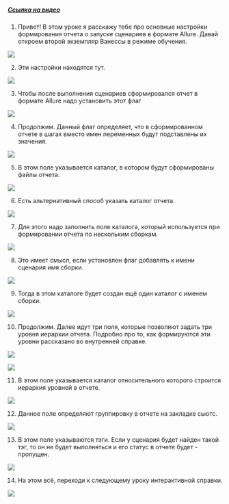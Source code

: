 ﻿##### [Ссылка на видео](https://youtu.be/pzA-6g_VGYc)

001. Привет! В этом уроке я расскажу тебе про основные настройки формирования отчета о запуске сценариев в формате Allure. Давай откроем второй экземпляр Ванессы в режиме обучения.

![](https://vanessa-files.do.bit-erp.ru/Doc/1.2.041.1/MD/Глава02/images/000_ЗакладкаСервисОтчетыОЗапускеСценариевAllureОсновные.png)

002. Эти настройки находятся тут.

![](https://vanessa-files.do.bit-erp.ru/Doc/1.2.041.1/MD/Глава02/images/011_ЗакладкаСервисОтчетыОЗапускеСценариевAllureОсновные.png)

003. Чтобы после выполнения сценариев сформировался отчет в формате Allure надо установить этот флаг

![](https://vanessa-files.do.bit-erp.ru/Doc/1.2.041.1/MD/Глава02/images/016_ЗакладкаСервисОтчетыОЗапускеСценариевAllureОсновные.png)

004. Продолжим. Данный флаг определяет, что в сформированном отчете в шагах вместо имен переменных будут подставлены их значения.

![](https://vanessa-files.do.bit-erp.ru/Doc/1.2.041.1/MD/Глава02/images/021_ЗакладкаСервисОтчетыОЗапускеСценариевAllureОсновные.png)

005. В этом поле указывается каталог, в котором будут сформированы файлы отчета.

![](https://vanessa-files.do.bit-erp.ru/Doc/1.2.041.1/MD/Глава02/images/026_ЗакладкаСервисОтчетыОЗапускеСценариевAllureОсновные.png)

006. Есть альтернативный способ указать каталог отчета.

![](https://vanessa-files.do.bit-erp.ru/Doc/1.2.041.1/MD/Глава02/images/029_ЗакладкаСервисОтчетыОЗапускеСценариевAllureОсновные.png)

007. Для этого надо заполнить поле каталога, который используется при формировании отчета по нескольким сборкам.

![](https://vanessa-files.do.bit-erp.ru/Doc/1.2.041.1/MD/Глава02/images/032_ЗакладкаСервисОтчетыОЗапускеСценариевAllureОсновные.png)

008. Это имеет смысл, если установлен флаг добавлять к имени сценария имя сборки.

![](https://vanessa-files.do.bit-erp.ru/Doc/1.2.041.1/MD/Глава02/images/039_ЗакладкаСервисОтчетыОЗапускеСценариевAllureОсновные.png)

009. Тогда в этом каталоге будет создан ещё один каталог с именем сборки.

![](https://vanessa-files.do.bit-erp.ru/Doc/1.2.041.1/MD/Глава02/images/044_ЗакладкаСервисОтчетыОЗапускеСценариевAllureОсновные.png)

010. Продолжим. Далее идут три поля, которые позволяют задать три уровня иерархии отчета. Подробно про то, как формируются эти уровни рассказано во внутренней справке.

![](https://vanessa-files.do.bit-erp.ru/Doc/1.2.041.1/MD/Глава02/images/049_ЗакладкаСервисОтчетыОЗапускеСценариевAllureОсновные.png)



![](https://vanessa-files.do.bit-erp.ru/Doc/1.2.041.1/MD/Глава02/images/054_ЗакладкаСервисОтчетыОЗапускеСценариевAllureОсновные.png)

011. В этом поле указывается каталог относительного которого строится иерархия уровней в отчете.

![](https://vanessa-files.do.bit-erp.ru/Doc/1.2.041.1/MD/Глава02/images/059_ЗакладкаСервисОтчетыОЗапускеСценариевAllureОсновные.png)

012. Данное поле определяют группировку в отчете на закладке сьютс.

![](https://vanessa-files.do.bit-erp.ru/Doc/1.2.041.1/MD/Глава02/images/064_ЗакладкаСервисОтчетыОЗапускеСценариевAllureОсновные.png)

013. В этом поле указываются тэги. Если у сценария будет найден такой тэг, то он не будет выполняться и его статус в отчете будет - пропущен.

![](https://vanessa-files.do.bit-erp.ru/Doc/1.2.041.1/MD/Глава02/images/069_ЗакладкаСервисОтчетыОЗапускеСценариевAllureОсновные.png)

014. На этом всё, переходи к следующему уроку интерактивной справки.

![](https://vanessa-files.do.bit-erp.ru/Doc/1.2.041.1/MD/Глава02/images/072_ЗакладкаСервисОтчетыОЗапускеСценариевAllureОсновные.png)
